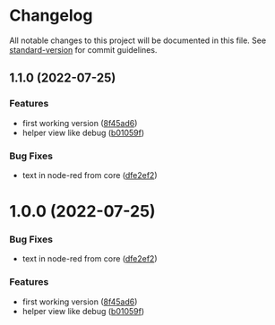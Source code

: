 # Changelog

All notable changes to this project will be documented in this file. See [standard-version](https://github.com/conventional-changelog/standard-version) for commit guidelines.

## 1.1.0 (2022-07-25)


### Features

* first working version ([8f45ad6](https://github.com/biancoroyal/node-red-contrib-helper/commit/8f45ad6bdbb4849abc462cca6b6613210fdad422))
* helper view like debug ([b01059f](https://github.com/biancoroyal/node-red-contrib-helper/commit/b01059fff3476fd3b0e1a6fd3cc93c797219505b))


### Bug Fixes

* text in node-red from core ([dfe2ef2](https://github.com/biancoroyal/node-red-contrib-helper/commit/dfe2ef25210c9821e328e8def53cbf13e09d610b))

# 1.0.0 (2022-07-25)


### Bug Fixes

* text in node-red from core ([dfe2ef2](https://github.com/biancoroyal/node-red-contrib-helper/commit/dfe2ef25210c9821e328e8def53cbf13e09d610b))


### Features

* first working version ([8f45ad6](https://github.com/biancoroyal/node-red-contrib-helper/commit/8f45ad6bdbb4849abc462cca6b6613210fdad422))
* helper view like debug ([b01059f](https://github.com/biancoroyal/node-red-contrib-helper/commit/b01059fff3476fd3b0e1a6fd3cc93c797219505b))
